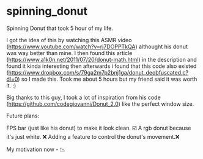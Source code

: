 # spinning_donut

Spinning Donut that took 5 hour of my life.

I got the idea of this by watching this ASMR video (https://www.youtube.com/watch?v=rj7DOPPTkQA) althought his donut was way better than mine. I then found this article (https://www.a1k0n.net/2011/07/20/donut-math.html) in the description and found it kinda interesting then afterwards i found that this code also existed (https://www.dropbox.com/s/79ga2m7p2bnj1ga/donut_deobfuscated.c?dl=0) so I made this. Took me about 5 hours but my friend said it was worth it. :)

Big thanks to this guy, I took a lot of inspiration from his code (https://github.com/codegiovanni/Donut_2.0) like the perfect window size.

Future plans:

FPS bar (just like his donut) to make it look clean. ☑️
A rgb donut because it's just white. ❌
Adding a feature to control the donut's movement.❌

My motivation now - 📉
